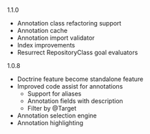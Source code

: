 1.1.0

* Annotation class refactoring support
* Annotation cache
* Annotation import validator
* Index improvements
* Resurrect RepositoryClass goal evaluators

1.0.8

* Doctrine feature become standalone feature
* Improved code assist for annotations
  * Support for aliases
  * Annotation fields with description
  * Filter by @Target
* Annotation selection engine
* Annotation highlighting
